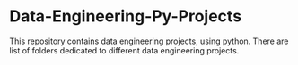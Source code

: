 # Data-Engineering-Py-Projects

This repository contains data engineering projects, using python.
There are list of folders dedicated to different data engineering projects.
